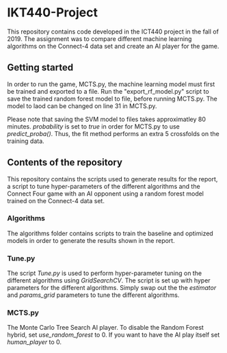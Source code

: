 # IKT440-Project

This repository contains code developed in the ICT440 project in the fall of 2019. The assignment was to compare different machine learning algorithms on the Connect-4 data set and create an AI player for the game.

## Getting started
In order to run the game, MCTS.py, the machine learning model must first be trained and exported to a file. Run the "export_rf_model.py" script to save the trained random forest model to file, before running MCTS.py. The model to laod can be changed on line 31 in MCTS.py.

Please note that saving the SVM model to files takes approximatley 80 minutes. _probability_ is set to _true_ in order for MCTS.py to use _predict_proba()_. Thus, the fit method performs an extra 5 crossfolds on the training data.
## Contents of the repository

This repository contains the scripts used to generate results for the report, a script to tune hyper-parameters of the different algorithms and the Connect Four game with an AI opponent using a random forest model trained on the Connect-4 data set.

### Algorithms
The algorithms folder contains scripts to train the baseline and optimized models in order to generate the results shown in the report.

### Tune.py
The script _Tune.py_ is used to perform hyper-parameter tuning on the different algorithms using _GridSearchCV_. The script is set up with hyper parameters for the different algorithms. Simply swap out the the _estimator_ and _params_grid_ parameters to tune the different algorithms.

### MCTS.py

The Monte Carlo Tree Search AI player. To disable the Random Forest hybrid, set _use_random_forest_ to 0. If you want to have the AI play itself set _human_player_ to 0.
